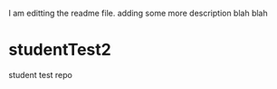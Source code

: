 I am editting the readme file. adding some more description blah blah

# studentTest2
student test repo
